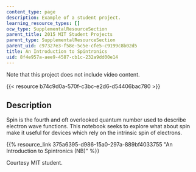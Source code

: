 ```yaml
---
content_type: page
description: Example of a student project.
learning_resource_types: []
ocw_type: SupplementalResourceSection
parent_title: 2015 MIT Student Projects
parent_type: SupplementalResourceSection
parent_uid: c97327e3-f58e-5c5e-cfe5-c9199c8b02d5
title: An Introduction to Spintronics
uid: 8f4e957a-aee9-4587-cb1c-232a9dd00e14
---
```


Note that this project does not include video content.

{{< resource b74c9d0a-570f-c3bc-e2d6-d54406bac780 >}}

Description
-----------

Spin is the fourth and oft overlooked quantum number used to describe electron wave functions. This notebook seeks to explore what about spin make it useful for devices which rely on the intrinsic spin of electrons.

{{% resource_link 375a6395-d986-15a0-297a-889bf4033755 "An Introduction to Spintronics (NB)" %}}

Courtesy MIT student.